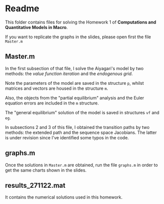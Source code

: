# Readme

This folder contains files for solving the Homework 1 of **Computations and Quantitative Models in Macro**. 

If you want to replicate the graphs in the slides, please open first the file `Master.m`

## Master.m

In the first subsection of that file, I solve the Aiyagari's model by two methods: the *value function iteration* and the *endogenous grid*. 

Note the parameters of the model are saved in the structure `p`, whilst matrices and vectors are housed in the structure `m`. 

Also, the objects from the "partial equilibrium" analysis and the Euler equation errors are included in the `m` structure. 

The "general equilibrium" solution of the model is saved in structures `vf` and `eg`. 

In subsections 2 and 3 of this file, I obtained the transition paths by two methods: the extended path and the sequence space Jacobians. The latter is under revision since I've identified some typos in the code. 

## graphs.m

Once the solutions in `Master.m` are obtained, run the file `graphs.m` in order to get the same charts shown in the slides.

## results_271122.mat

It contains the numerical solutions used in this homework. 

